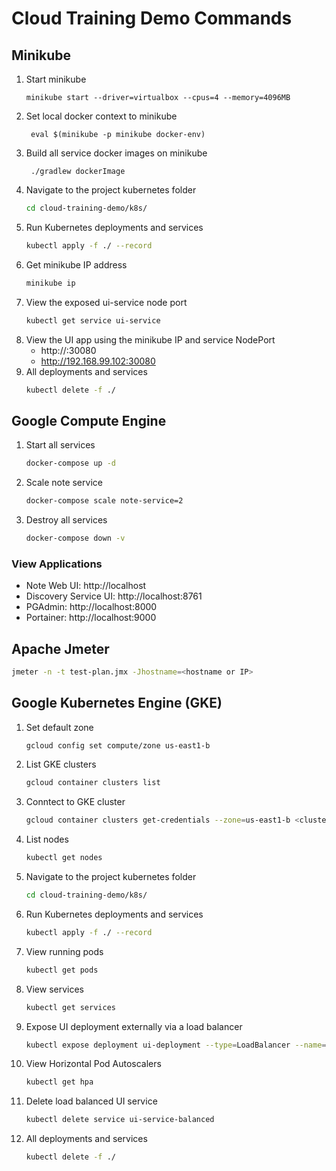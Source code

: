 # Cloud Training Demo Commands

## Minikube
1. Start minikube
    ```shell script
    minikube start --driver=virtualbox --cpus=4 --memory=4096MB
    ```
1. Set local docker context to minikube
    ```shell script
     eval $(minikube -p minikube docker-env)
    ```
1. Build all service docker images on minikube
    ```shell script
     ./gradlew dockerImage
    ```
1. Navigate to the project kubernetes folder
    ```bash
    cd cloud-training-demo/k8s/
    ```
1. Run Kubernetes deployments and services
    ```bash
    kubectl apply -f ./ --record
    ``` 
1. Get minikube IP address
    ```bash
    minikube ip
    ```
1. View the exposed ui-service node port
    ```bash
    kubectl get service ui-service
    ```
1. View the UI app using the minikube IP and service NodePort
    - http://<minibuke IP>:30080
    - http://192.168.99.102:30080
1. All deployments and services
    ```bash
    kubectl delete -f ./
    ```
## Google Compute Engine
1. Start all services
    ```bash
    docker-compose up -d
    ```
1. Scale note service
    ```bash
    docker-compose scale note-service=2
    ```
1. Destroy all services
    ```bash
    docker-compose down -v
    ```
    
### View Applications
- Note Web UI: http://localhost
- Discovery Service UI: http://localhost:8761
- PGAdmin: http://localhost:8000
- Portainer: http://localhost:9000

## Apache Jmeter
```bash
jmeter -n -t test-plan.jmx -Jhostname=<hostname or IP>
```

## Google Kubernetes Engine (GKE)
1. Set default zone
    ```bash
    gcloud config set compute/zone us-east1-b
    ```
1. List GKE clusters
    ```bash
    gcloud container clusters list
    ```
1. Conntect to GKE cluster
    ```bash
    gcloud container clusters get-credentials --zone=us-east1-b <cluster-name>
    ```
1. List nodes
    ```bash
    kubectl get nodes
    ```
1. Navigate to the project kubernetes folder
    ```bash
    cd cloud-training-demo/k8s/
    ```
1. Run Kubernetes deployments and services
    ```bash
    kubectl apply -f ./ --record
    ```
1. View running pods
    ```bash
    kubectl get pods
    ```
1. View services
    ```bash
    kubectl get services
    ```
1. Expose UI deployment externally via a load balancer
    ```bash
    kubectl expose deployment ui-deployment --type=LoadBalancer --name=ui-service-balanced
    ```
1. View Horizontal Pod Autoscalers
    ```bash
    kubectl get hpa
    ```
1. Delete load balanced UI service
    ```bash
    kubectl delete service ui-service-balanced
    ```
1. All deployments and services
    ```bash
    kubectl delete -f ./
    ```
